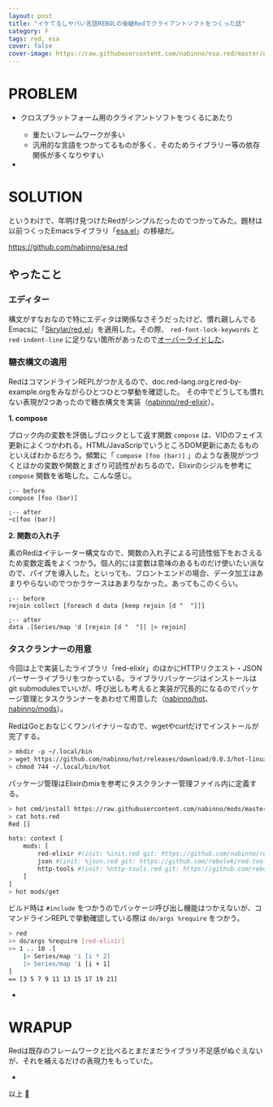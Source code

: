 ```yaml
---
layout: post
title: "イケてるしヤバい言語REBOLの後継Redでクライアントソフトをつくった話"
category: F
tags: red, esa
cover: false
cover-image: https://raw.githubusercontent.com/nabinno/esa.red/master/esa.red.png
---
```


# PROBLEM
- クロスプラットフォーム用のクライアントソフトをつくるにあたり
    - 重たいフレームワークが多い
    - 汎用的な言語をつかってるものが多く、そのためライブラリー等の依存関係が多くなりやすい

-

# SOLUTION
というわけで、年明け見つけたRedがシンプルだったのでつかってみた。題材は以前つくったEmacsライブラリ「[esa.el](https://github.com/nabinno/esa.el)」の移植だ。

https://github.com/nabinno/esa.red

## やったこと
### エディター
構文がすなおなので特にエディタは関係なさそうだったけど、慣れ親しんでるEmacsに「[Skrylar/red.el](https://github.com/Skrylar/red.el)」を適用した。その際、 `red-font-lock-keywords` と `red-indent-line` に足りない箇所があったので[オーバーライドした](https://github.com/nabinno/dotfiles/blob/master/.emacs.d/lisp/init-red.el)。

### 糖衣構文の適用
RedはコマンドラインREPLがつかえるので、doc.red-lang.orgとred-by-example.orgをみながらひとつひとつ挙動を確認した。
その中でどうしても慣れない表現が2つあったので糖衣構文を実装（[nabinno/red-elixir](https://github.com/nabinno/red-elixir)）。

**1. compose**

ブロック内の変数を評価しブロックとして返す関数 `compose` は、VIDのフェイス更新によくつかわれる。HTML/JavaScripでいうところDOM更新にあたるものといえばわかるだろう。頻繁に「 `compose [foo (bar)]` 」のような表現がつづくとほかの変数や関数とまざり可読性がおちるので、Elixirのシジルを参考に `compose` 関数を省略した。こんな感じ。

```
;-- before
compose [foo (bar)]

;-- after
~c[foo (bar)]
```

**2. 関数の入れ子**

素のRedはイテレーター構文なので、関数の入れ子による可読性低下をおさえるため変数定義をよくつかう。個人的には変数は意味のあるものだけ使いたい派なので、パイプを導入した。といっても、フロントエンドの場合、データ加工はあまりやらないのでつかうケースはあまりなかった。あってもこのくらい。

```red
;-- before
rejoin collect [foreach d data [keep rejoin [d "  "]]]

;-- after
data .[Series/map 'd [rejoin [d "  "]] |> rejoin]
```

### タスクランナーの用意
今回は上で実装したライブラリ「red-elixir」のほかにHTTPリクエスト・JSONパーサーライブラリをつかっている。ライブラリパッケージはインストールはgit submodulesでいいが、呼び出しも考えると実装が冗長的になるのでパッケージ管理とタスクランナーをあわせて用意した（[nabinno/hot](https://github.com/nabinno/hot)、[nabinno/mods](https://github.com/nabinno/mods)）。

RedはGoとおなじくワンバイナリーなので、wgetやcurlだけでインストールが完了する。

```sh
> mkdir -p ~/.local/bin
> wget https://github.com/nabinno/hot/releases/download/0.0.3/hot-linux -O ~/.local/bin/hot
> chmod 744 ~/.local/bin/hot
```

パッケージ管理はElixirのmixを参考にタスクランナー管理ファイル内に定義する。

```sh
> hot cmd/install https://raw.githubusercontent.com/nabinno/mods/master/mods.red
> cat hots.red
Red []

hots: context [
    mods: [
        red-elixir #(init: %init.red git: https://github.com/nabinno/red-elixir)
        json #(init: %json.red git: https://github.com/rebolek/red-tools)
        http-tools #(init: %http-tools.red git: https://github.com/rebolek/red-tools)
    ]
]
> hot mods/get
```

ビルド時は `#include` をつかうのでパッケージ呼び出し機能はつかえないが、コマンドラインREPLで挙動確認している際は `do/args %require` をつかう。

```sh
> red
>> do/args %require [red-elixir]
>> 1 .. 10 .[
    |> Series/map 'i [i * 2]
    |> Series/map 'i [i + 1]
]
== [3 5 7 9 11 13 15 17 19 21]
```

-

# WRAPUP
Redは既存のフレームワークと比べるとまだまだライブラリ不足感がぬぐえないが、それを補えるだけの表現力をもっていた。

-

以上 :red_circle:
